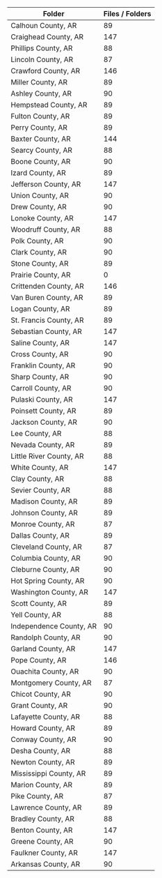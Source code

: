 | Folder                  |   Files / Folders |
|-------------------------|-------------------|
| Calhoun County, AR      |                89 |
| Craighead County, AR    |               147 |
| Phillips County, AR     |                88 |
| Lincoln County, AR      |                87 |
| Crawford County, AR     |               146 |
| Miller County, AR       |                89 |
| Ashley County, AR       |                90 |
| Hempstead County, AR    |                89 |
| Fulton County, AR       |                89 |
| Perry County, AR        |                89 |
| Baxter County, AR       |               144 |
| Searcy County, AR       |                88 |
| Boone County, AR        |                90 |
| Izard County, AR        |                89 |
| Jefferson County, AR    |               147 |
| Union County, AR        |                90 |
| Drew County, AR         |                90 |
| Lonoke County, AR       |               147 |
| Woodruff County, AR     |                88 |
| Polk County, AR         |                90 |
| Clark County, AR        |                90 |
| Stone County, AR        |                89 |
| Prairie County, AR      |                 0 |
| Crittenden County, AR   |               146 |
| Van Buren County, AR    |                89 |
| Logan County, AR        |                89 |
| St. Francis County, AR  |                89 |
| Sebastian County, AR    |               147 |
| Saline County, AR       |               147 |
| Cross County, AR        |                90 |
| Franklin County, AR     |                90 |
| Sharp County, AR        |                90 |
| Carroll County, AR      |                90 |
| Pulaski County, AR      |               147 |
| Poinsett County, AR     |                89 |
| Jackson County, AR      |                90 |
| Lee County, AR          |                88 |
| Nevada County, AR       |                89 |
| Little River County, AR |                88 |
| White County, AR        |               147 |
| Clay County, AR         |                88 |
| Sevier County, AR       |                88 |
| Madison County, AR      |                89 |
| Johnson County, AR      |                89 |
| Monroe County, AR       |                87 |
| Dallas County, AR       |                89 |
| Cleveland County, AR    |                87 |
| Columbia County, AR     |                90 |
| Cleburne County, AR     |                90 |
| Hot Spring County, AR   |                90 |
| Washington County, AR   |               147 |
| Scott County, AR        |                89 |
| Yell County, AR         |                88 |
| Independence County, AR |                90 |
| Randolph County, AR     |                90 |
| Garland County, AR      |               147 |
| Pope County, AR         |               146 |
| Ouachita County, AR     |                90 |
| Montgomery County, AR   |                87 |
| Chicot County, AR       |                90 |
| Grant County, AR        |                90 |
| Lafayette County, AR    |                88 |
| Howard County, AR       |                89 |
| Conway County, AR       |                90 |
| Desha County, AR        |                88 |
| Newton County, AR       |                89 |
| Mississippi County, AR  |                89 |
| Marion County, AR       |                89 |
| Pike County, AR         |                87 |
| Lawrence County, AR     |                89 |
| Bradley County, AR      |                88 |
| Benton County, AR       |               147 |
| Greene County, AR       |                90 |
| Faulkner County, AR     |               147 |
| Arkansas County, AR     |                90 |